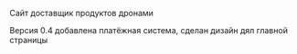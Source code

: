 Сайт доставщик продуктов дронами

Версия 0.4 добавлена платёжная система, сделан дизайн дял главной страницы
